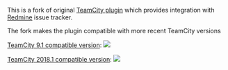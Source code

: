 This is a fork of original [TeamCity plugin](https://github.com/milgner/TeamCityRedmine)  which provides
integration with [Redmine](http://www.redmine.org/) issue tracker.

The fork makes the plugin compatible with more recent TeamCity versions

[TeamCity 9.1 compatible version](https://teamcity.jetbrains.com/viewLog.html?buildTypeId=TeamCityRedminePlugin_Fork_BuildAgainstTeamCity91x&buildId=lastPinned): ![](https://teamcity.jetbrains.com/app/rest/builds/buildType:TeamCityRedminePlugin_Fork_BuildAgainstTeamCity91x/statusIcon) 

[TeamCity 2018.1 compatible version](https://teamcity.jetbrains.com/viewLog.html?buildTypeId=TeamCityRedminePlugin_BuildForkAgainstTeamCity20181&buildId=lastPinned): ![](https://teamcity.jetbrains.com/app/rest/builds/buildType:TeamCityRedminePlugin_BuildForkAgainstTeamCity20181/statusIcon)
 